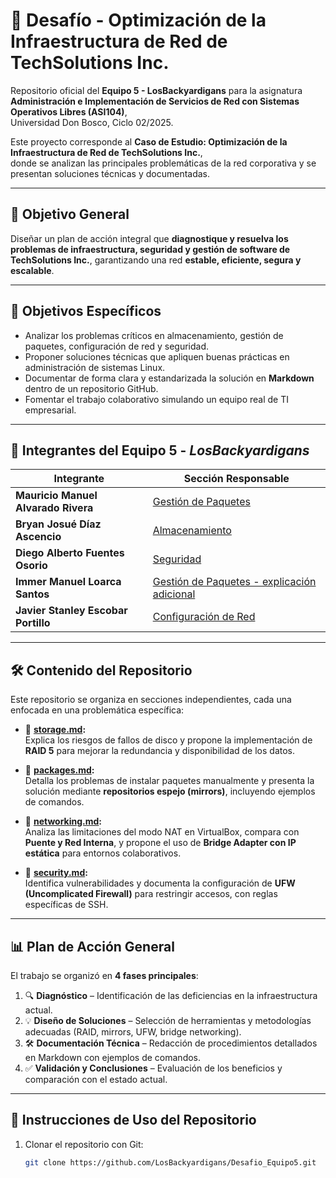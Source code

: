 # 🚀 Desafío - Optimización de la Infraestructura de Red de TechSolutions Inc.

Repositorio oficial del **Equipo 5 - LosBackyardigans** para la asignatura  
**Administración e Implementación de Servicios de Red con Sistemas Operativos Libres (ASI104)**,  
Universidad Don Bosco, Ciclo 02/2025.  

Este proyecto corresponde al **Caso de Estudio: Optimización de la Infraestructura de Red de TechSolutions Inc.**,  
donde se analizan las principales problemáticas de la red corporativa y se presentan soluciones técnicas y documentadas.  

---

## 📌 Objetivo General
Diseñar un plan de acción integral que **diagnostique y resuelva los problemas de infraestructura, seguridad y gestión de software de TechSolutions Inc.**, garantizando una red **estable, eficiente, segura y escalable**.

---

## 🎯 Objetivos Específicos
- Analizar los problemas críticos en almacenamiento, gestión de paquetes, configuración de red y seguridad.  
- Proponer soluciones técnicas que apliquen buenas prácticas en administración de sistemas Linux.  
- Documentar de forma clara y estandarizada la solución en **Markdown** dentro de un repositorio GitHub.  
- Fomentar el trabajo colaborativo simulando un equipo real de TI empresarial.  

---

## 👥 Integrantes del Equipo 5 - *LosBackyardigans*

| Integrante                          | Sección Responsable                              |
|------------------------------------|-------------------------------------------------|
| **Mauricio Manuel Alvarado Rivera** | [Gestión de Paquetes](packages.md) |
| **Bryan Josué Díaz Ascencio**       | [Almacenamiento](storage.md) |
| **Diego Alberto Fuentes Osorio**    | [Seguridad](security.md) |
| **Immer Manuel Loarca Santos**      | [Gestión de Paquetes - explicación adicional](packages.md) |
| **Javier Stanley Escobar Portillo** | [Configuración de Red](networking.md) |

---

## 🛠️ Contenido del Repositorio
Este repositorio se organiza en secciones independientes, cada una enfocada en una problemática específica:

- 📂 **[storage.md](storage.md):**  
  Explica los riesgos de fallos de disco y propone la implementación de **RAID 5** para mejorar la redundancia y disponibilidad de los datos.

- 📂 **[packages.md](Packages.md):**  
  Detalla los problemas de instalar paquetes manualmente y presenta la solución mediante **repositorios espejo (mirrors)**, incluyendo ejemplos de comandos.

- 📂 **[networking.md](networking.md):**  
  Analiza las limitaciones del modo NAT en VirtualBox, compara con **Puente y Red Interna**, y propone el uso de **Bridge Adapter con IP estática** para entornos colaborativos.

- 📂 **[security.md](security.md):**  
  Identifica vulnerabilidades y documenta la configuración de **UFW (Uncomplicated Firewall)** para restringir accesos, con reglas específicas de SSH.

---

## 📊 Plan de Acción General
El trabajo se organizó en **4 fases principales**:

1. 🔍 **Diagnóstico** – Identificación de las deficiencias en la infraestructura actual.  
2. 💡 **Diseño de Soluciones** – Selección de herramientas y metodologías adecuadas (RAID, mirrors, UFW, bridge networking).  
3. 🛠️ **Documentación Técnica** – Redacción de procedimientos detallados en Markdown con ejemplos de comandos.  
4. ✅ **Validación y Conclusiones** – Evaluación de los beneficios y comparación con el estado actual.  

---

## 📂 Instrucciones de Uso del Repositorio
1. Clonar el repositorio con Git:  
   ```bash
   git clone https://github.com/LosBackyardigans/Desafio_Equipo5.git
